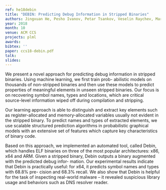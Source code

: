 ```yaml
---
ref: he18debin
title: "DEBIN: Predicting Debug Information in Stripped Binaries"
authors: Jingxuan He, Pesho Ivanov, Petar Tsankov, Veselin Raychev, Martin Vechev
year: 2018
month: 10
venue: ACM CCS
projects: plml
awards:
bibtex: ''
paper: ccs18-debin.pdf
talk: 
slides: 
---
```


We present a novel approach for predicting debug information in stripped binaries. Using machine learning, we first train prob- abilistic models on thousands of non-stripped binaries and then use these models to predict properties of meaningful elements in unseen stripped binaries. Our focus is on recovering symbol names, types and locations, which are critical source-level information wiped off during compilation and stripping.

Our learning approach is able to distinguish and extract key elements such as register-allocated and memory-allocated variables usually not evident in the stripped binary. To predict names and types of extracted elements, we use scalable structured prediction algorithms in probabilistic graphical models with an extensive set of features which capture key characteristics of binary code.

Based on this approach, we implemented an automated tool, called Debin, which handles ELF binaries on three of the most popular architectures: x86, x64 and ARM. Given a stripped binary, Debin outputs a binary augmented with the predicted debug infor- mation. Our experimental results indicate that Debin is practically useful: for x64, it predicts symbol names and types with 68.8% pre- cision and 68.3% recall. We also show that Debin is helpful for the task of inspecting real-world malware – it revealed suspicious library usage and behaviors such as DNS resolver reader.
